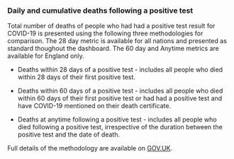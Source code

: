 ### Daily and cumulative deaths following a positive test

Total number of deaths of people who had had a positive test result for COVID-19 is presented using the following three methodologies for comparison.  The 28 day metric is available for all nations and presented as standard thoughout the dashboard.  The 60 day and Anytime metrics are available for England only.  

* Deaths within 28 days of a positive test - includes all people who died within 28 days of their first positive test. 

* Deaths within 60 days of a positive test - includes all people who died within 60 days of their first positive test or had had a positive test and have COVID-19 mentioned on their death certificate.  

* Deaths at anytime following a positive test - includes all people who died following a positive test, irrespective of the duration between the positive test and the date of death.

Full details of the methodology are available on [GOV.UK](https://www.gov.uk/government/publications/phe-data-series-on-deaths-in-people-with-covid-19-technical-summary).